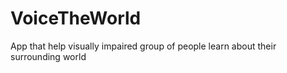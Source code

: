 # VoiceTheWorld
App that help visually impaired group of people learn about their surrounding world
